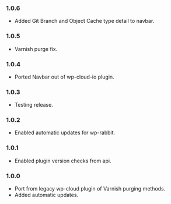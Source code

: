 ### 1.0.6
* Added Git Branch and Object Cache type detail to navbar.

### 1.0.5
* Varnish purge fix.

### 1.0.4
* Ported Navbar out of wp-cloud-io plugin.

### 1.0.3
* Testing release.

### 1.0.2
* Enabled automatic updates for wp-rabbit.

### 1.0.1
* Enabled plugin version checks from api.

### 1.0.0
* Port from legacy wp-cloud plugin of Varnish purging methods.
* Added automatic updates.
